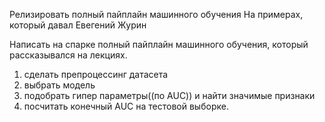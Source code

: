 
Релизировать полный пайплайн машинного обучения 
На примерах, который давал Евегений Журин

Написать на спарке полный пайплайн машинного обучения, который рассказывался на лекциях.
1) cделать препроцессинг датасета
2) выбрать модель
3) подобрать гипер параметры((по AUC)) и найти значимые признаки
4) посчитать конечный AUC на тестовой выборке.
